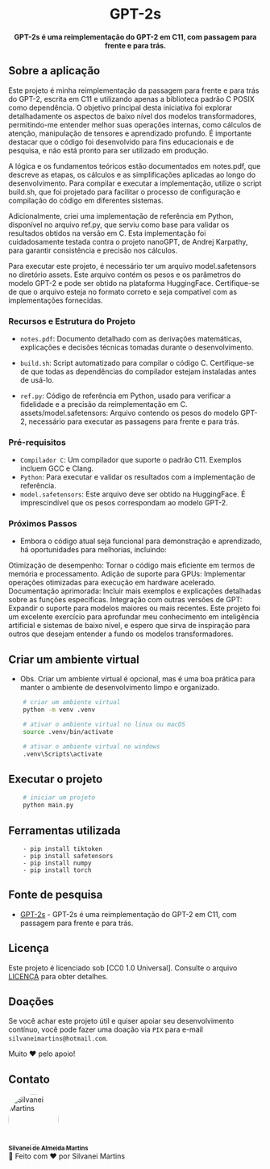 <h1 align="center">
    GPT-2s
</h1>

<h4 align="center">
    GPT-2s é uma reimplementação do GPT-2 em C11, com passagem para frente e para trás.
</h4>

## Sobre a aplicação

Este projeto é minha reimplementação da passagem para frente e para trás do GPT-2, escrita em C11 e utilizando apenas a biblioteca padrão C POSIX como dependência. O objetivo principal desta iniciativa foi explorar detalhadamente os aspectos de baixo nível dos modelos transformadores, permitindo-me entender melhor suas operações internas, como cálculos de atenção, manipulação de tensores e aprendizado profundo. É importante destacar que o código foi desenvolvido para fins educacionais e de pesquisa, e não está pronto para ser utilizado em produção.

A lógica e os fundamentos teóricos estão documentados em notes.pdf, que descreve as etapas, os cálculos e as simplificações aplicadas ao longo do desenvolvimento. Para compilar e executar a implementação, utilize o script build.sh, que foi projetado para facilitar o processo de configuração e compilação do código em diferentes sistemas.

Adicionalmente, criei uma implementação de referência em Python, disponível no arquivo ref.py, que serviu como base para validar os resultados obtidos na versão em C. Esta implementação foi cuidadosamente testada contra o projeto nanoGPT, de Andrej Karpathy, para garantir consistência e precisão nos cálculos.

Para executar este projeto, é necessário ter um arquivo model.safetensors no diretório assets. Este arquivo contém os pesos e os parâmetros do modelo GPT-2 e pode ser obtido na plataforma HuggingFace. Certifique-se de que o arquivo esteja no formato correto e seja compatível com as implementações fornecidas.

### Recursos e Estrutura do Projeto

- `notes.pdf`: Documento detalhado com as derivações matemáticas, explicações e decisões técnicas tomadas durante o desenvolvimento.

- `build.sh`: Script automatizado para compilar o código C. Certifique-se de que todas as dependências do compilador estejam instaladas antes de usá-lo.

- `ref.py`: Código de referência em Python, usado para verificar a fidelidade e a precisão da reimplementação em C.
  assets/model.safetensors: Arquivo contendo os pesos do modelo GPT-2, necessário para executar as passagens para frente e para trás.

### Pré-requisitos

- `Compilador C`: Um compilador que suporte o padrão C11. Exemplos incluem GCC e Clang.
- `Python`: Para executar e validar os resultados com a implementação de referência.
- `model.safetensors`: Este arquivo deve ser obtido na HuggingFace. É imprescindível que os pesos correspondam ao modelo GPT-2.

### Próximos Passos

- Embora o código atual seja funcional para demonstração e aprendizado, há oportunidades para melhorias, incluindo:

Otimização de desempenho: Tornar o código mais eficiente em termos de memória e processamento.
Adição de suporte para GPUs: Implementar operações otimizadas para execução em hardware acelerado.
Documentação aprimorada: Incluir mais exemplos e explicações detalhadas sobre as funções específicas.
Integração com outras versões de GPT: Expandir o suporte para modelos maiores ou mais recentes.
Este projeto foi um excelente exercício para aprofundar meu conhecimento em inteligência artificial e sistemas de baixo nível, e espero que sirva de inspiração para outros que desejam entender a fundo os modelos transformadores.

## Criar um ambiente virtual

- Obs. Criar um ambiente virtual é opcional, mas é uma boa prática para manter o ambiente de desenvolvimento limpo e organizado.

```bash
    # criar um ambiente virtual
    python -m venv .venv

    # ativar o ambiente virtual no linux ou macOS
    source .venv/bin/activate

    # ativar o ambiente virtual no windows
    .venv\Scripts\activate
```

## Executar o projeto

```bash
    # iniciar um projeto
    python main.py
```

## Ferramentas utilizada

```PlainText
    - pip install tiktoken
    - pip install safetensors
    - pip install numpy
    - pip install torch
```

## Fonte de pesquisa

- [GPT-2s]("https://huggingface.co/openai-community/gpt2") - GPT-2s é uma reimplementação do GPT-2 em C11, com passagem para frente e para trás.

## Licença

Este projeto é licenciado sob [CC0 1.0 Universal]. Consulte o arquivo [LICENÇA](https://github.com/SilvaneiMartins/gtp-2s/blob/master/LICENSE) para obter detalhes.

## Doações

Se você achar este projeto útil e quiser apoiar seu desenvolvimento contínuo, você pode fazer uma doação via `PIX` para e-mail `silvaneimartins@hotmail.com`.

Muito ❤️ pelo apoio!

## Contato

<a href="https://github.com/SilvaneiMartins">
    <img
        style="border-radius:50%"
        src="https://github.com/SilvaneiMartins.png"
        width="100px;"
        alt="Silvanei Martins"
    />
    <br />
    <sub>
        <b>Silvanei de Almeida Martins</b>
    </sub>
</a>
     <a href="https://github.com/SilvaneiMartins" title="Silvanei martins" >
 </a>
<br />
🚀 Feito com ❤️ por Silvanei Martins
